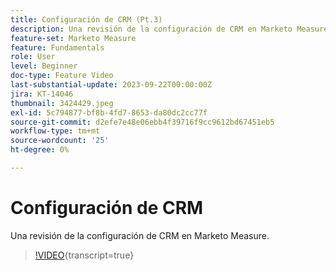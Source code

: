 ```yaml
---
title: Configuración de CRM (Pt.3)
description: Una revisión de la configuración de CRM en Marketo Measure.
feature-set: Marketo Measure
feature: Fundamentals
role: User
level: Beginner
doc-type: Feature Video
last-substantial-update: 2023-09-22T00:00:00Z
jira: KT-14046
thumbnail: 3424429.jpeg
exl-id: 5c794877-bf8b-4fd7-8653-da80dc2cc77f
source-git-commit: d2efe7e48e06ebb4f39716f9cc9612bd67451eb5
workflow-type: tm+mt
source-wordcount: '25'
ht-degree: 0%

---
```


# Configuración de CRM

Una revisión de la configuración de CRM en Marketo Measure.

>[!VIDEO](https://video.tv.adobe.com/v/3424429/?learn=on){transcript=true}
